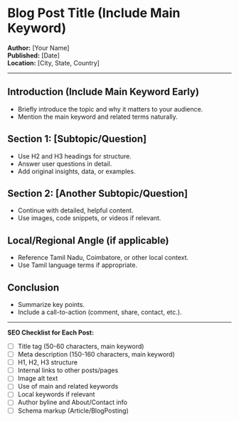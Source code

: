 # Blog Post Title (Include Main Keyword)

**Author:** [Your Name]  
**Published:** [Date]  
**Location:** [City, State, Country]

---

## Introduction (Include Main Keyword Early)
- Briefly introduce the topic and why it matters to your audience.
- Mention the main keyword and related terms naturally.

## Section 1: [Subtopic/Question]
- Use H2 and H3 headings for structure.
- Answer user questions in detail.
- Add original insights, data, or examples.

## Section 2: [Another Subtopic/Question]
- Continue with detailed, helpful content.
- Use images, code snippets, or videos if relevant.

## Local/Regional Angle (if applicable)
- Reference Tamil Nadu, Coimbatore, or other local context.
- Use Tamil language terms if appropriate.

## Conclusion
- Summarize key points.
- Include a call-to-action (comment, share, contact, etc.).

---

**SEO Checklist for Each Post:**
- [ ] Title tag (50-60 characters, main keyword)
- [ ] Meta description (150-160 characters, main keyword)
- [ ] H1, H2, H3 structure
- [ ] Internal links to other posts/pages
- [ ] Image alt text
- [ ] Use of main and related keywords
- [ ] Local keywords if relevant
- [ ] Author byline and About/Contact info
- [ ] Schema markup (Article/BlogPosting)
